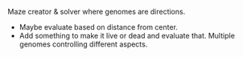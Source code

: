 Maze creator & solver where genomes are directions.
- Maybe evaluate based on distance from center.
- Add something to make it live or dead and evaluate that.
Multiple genomes controlling different aspects.
